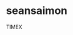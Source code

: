 # seansaimon
TIMEX

<html>
<body>
<style>
#canvas {
  position: absolute;
  top: 50%;
  left: 50%;
  margin-left: -300px;
  margin-top: -300px;
}
</style>

<canvas id="canvas" width="500" height="500"></canvas>

<script>
var canvas = document.getElementById("canvas");
var ctx = canvas.getContext("2d");
var radius = canvas.height / 2;
ctx.translate(radius,radius);
radius = radius * 0.90;
setInterval(drawClock, 1000);

function drawClock(){
  drawFace(ctx, radius);
  drawNumbers(ctx, radius);
  drawTime(ctx, radius);
}

function drawFace(ctx, radius){
  var grad;

  ctx.beginPath();
  ctx.arc(0, 0, radius, 0, 2*Math.PI);
  ctx.fillStyle = "#d4557b";
  ctx.fill();


  grad = ctx.createRadialGradient(0, 0, radius*0.8, 0, 0, radius*1.35);
  grad.addColorStop(0, '#000');
  grad.addColorStop(0.5, '#FFF');
  grad.addColorStop(1, '#FFF');
  ctx.strokeStyle = grad;
  ctx.lineWidth = radius*0.2;
  ctx.stroke();

  ctx.beginPath();
  ctx.arc(0, 0, radius*0.05, 0, 2*Math.PI);
  ctx.fillStyle = "red";
  ctx.fill();
}

function drawNumbers(ctx, radius) {
  var ang;
  var num;
  ctx.font = radius*0.15 + "px arial";
  ctx.textBaseline="middle";
  ctx.textAlign="center";
  for(num= 1; num < 13; num++){
    ang = num * Math.PI / 6;
    ctx.rotate(ang);
    ctx.translate(0, -radius*0.80);
    ctx.rotate(-ang);
    ctx.fillText(num.toString(), 0, 0);
    ctx.rotate(ang);
    ctx.translate(0, radius*0.80);
    ctx.rotate(-ang);
  }
}

function drawTime(ctx, radius) {
  var now = new Date();
  var hour = now.getHours();
  var minute = now.getMinutes();
  var second = now.getSeconds();
  //hour
  hour=hour%12;
  hour=(hour*Math.PI/6)+(minute*Math.PI/(6*60))+(second*Math.PI/(360*60));
  drawHand(ctx, hour, radius*0.4, radius*0.07);
  //minute
  minute=(minute*Math.PI/30)+(second*Math.PI/(30*60));
  drawHand(ctx, minute, radius*0.6, radius*0.07);
  // second
  second=(second*Math.PI/30);
  drawHand(ctx, second, radius*0.75, radius*0.02);
}

function drawHand(ctx, pos, length, width) {
    ctx.beginPath();
    ctx.lineWidth = width;
    ctx.lineCap = "round";
    ctx.moveTo(0,0);
    ctx.rotate(pos);
    ctx.lineTo(0, -length);
    ctx.stroke();
    ctx.rotate(-pos);
}
</script>

</body>
</html>
